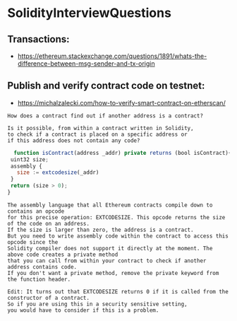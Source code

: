 # SolidityInterviewQuestions

## Transactions:

   - https://ethereum.stackexchange.com/questions/1891/whats-the-difference-between-msg-sender-and-tx-origin
   
## Publish and verify contract code on testnet:

   - https://michalzalecki.com/how-to-verify-smart-contract-on-etherscan/

   ```
   How does a contract find out if another address is a contract?
   
   Is it possible, from within a contract written in Solidity, 
   to check if a contract is placed on a specific address or
   if this address does not contain any code?
   ```
 ```js
   function isContract(address _addr) private returns (bool isContract){
  uint32 size;
  assembly {
    size := extcodesize(_addr)
  }
  return (size > 0);
}
```
```
The assembly language that all Ethereum contracts compile down to contains an opcode
for this precise operation: EXTCODESIZE. This opcode returns the size of the code on an address.
If the size is larger than zero, the address is a contract. 
But you need to write assembly code within the contract to access this opcode since the 
Solidity compiler does not support it directly at the moment. The above code creates a private method
that you can call from within your contract to check if another address contains code.
If you don't want a private method, remove the private keyword from the function header.

Edit: It turns out that EXTCODESIZE returns 0 if it is called from the constructor of a contract.
So if you are using this in a security sensitive setting,
you would have to consider if this is a problem.
```
   
